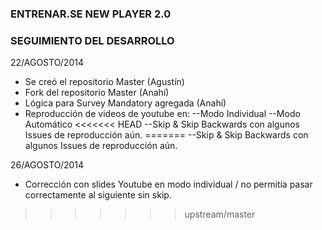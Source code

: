 ### ENTRENAR.SE NEW PLAYER 2.0 ###
### SEGUIMIENTO DEL DESARROLLO ###

22/AGOSTO/2014

- Se creó el repositorio Master (Agustín)
- Fork del repositorio Master (Anahí)
- Lógica para Survey Mandatory agregada (Anahí)
- Reproducción de videos de youtube en:
--Modo Individual
--Modo Automático
<<<<<<< HEAD
--Skip & Skip Backwards con algunos Issues de reproducción aún.
=======
--Skip & Skip Backwards con algunos Issues de reproducción aún.

26/AGOSTO/2014

- Corrección con slides Youtube en modo individual / no permitía pasar correctamente al siguiente sin skip.
>>>>>>> upstream/master
